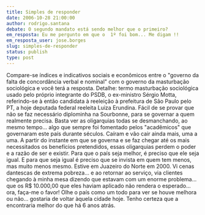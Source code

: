 ```yaml
---
title: Simples de responder
date: 2006-10-28 21:00:00
author: rodrigo.santana
debate: O segundo mandato está sendo melhor que o primeiro?
em_resposta: Eu me pergunto em que o  1º foi bom... Me digam !!
em_resposta_user: jose.borges
slug: simples-de-responder
status: publish 
type: post
---
```


Compare-se índices e indicativos sociais e econômicos entre o "governo da falta de concordância verbal e nominal" com o governo da masturbação sociológica e você terá a resposta. Detalhe: termo masturbação sociológica usado pelo próprio integrante do PSDB, o ex-ministro Sérgio Motta, referindo-se à então candidata à reeleição à prefeitura de São Paulo pelo PT, a hoje deputada federal reeleita Luiza Erundina. Fácil de se provar que não se faz necessário diplominha na Sourbonne, para se governar a quem realmente precisa. Basta ver as oligarquias todas se desmanchando, ao mesmo tempo... algo que sempre foi fomentado pelos "acadêmicos" que governaram este país durante séculos. Caíram e vão cair ainda mais, uma a uma. A partir do instante em que se governa e se faz chegar até os mais necessitados os benefícios pretendidos, essas oligarquias perdem o poder e a razão de ser e existir. Para que o país seja melhor, é preciso que ele seja igual. E para que seja igual é preciso que se invista em quem tem menos, mas muito menos mesmo. Estive em Juazeiro do Norte em 2000. Vi cenas dantescas de extrema pobreza... e ao retornar ao serviço, via clientes chegando à minha mesa dizendo que estavam com um enorme problema... que os R$ 10.000,00 que eles haviam aplicado não rendera o esperado... ora, faça-me o favor! Olhe o país como um todo para ver se houve melhora ou não... gostaria de voltar àquela cidade hoje. Tenho certeza que a encontraria melhor do que há 6 anos atrás.
